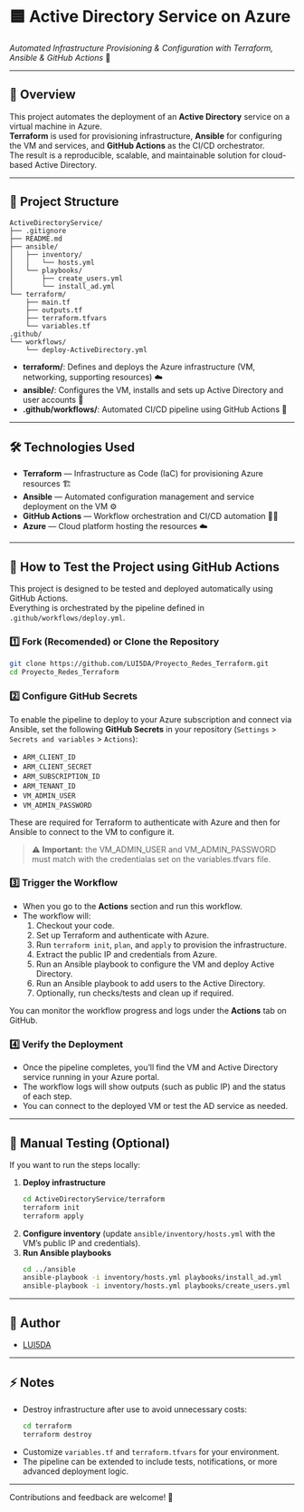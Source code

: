 # 🟦 Active Directory Service on Azure  
*Automated Infrastructure Provisioning & Configuration with Terraform, Ansible & GitHub Actions* 🚀

---

## 🌟 Overview

This project automates the deployment of an **Active Directory** service on a virtual machine in Azure.  
**Terraform** is used for provisioning infrastructure, **Ansible** for configuring the VM and services, and **GitHub Actions** as the CI/CD orchestrator.  
The result is a reproducible, scalable, and maintainable solution for cloud-based Active Directory.

---

## 📁 Project Structure

```
ActiveDirectoryService/
├── .gitignore
├── README.md
├── ansible/
│   ├── inventory/
│   │   └── hosts.yml
│   └── playbooks/
│       ├── create_users.yml
│       └── install_ad.yml
└── terraform/
    ├── main.tf
    ├── outputs.tf
    ├── terraform.tfvars
    └── variables.tf
.github/
└── workflows/
    └── deploy-ActiveDirectory.yml
```

- **terraform/**: Defines and deploys the Azure infrastructure (VM, networking, supporting resources) ☁️
- **ansible/**: Configures the VM, installs and sets up Active Directory and user accounts 🤖
- **.github/workflows/**: Automated CI/CD pipeline using GitHub Actions 🔄

---

## 🛠️ Technologies Used

- **Terraform** — Infrastructure as Code (IaC) for provisioning Azure resources 🏗️
- **Ansible** — Automated configuration management and service deployment on the VM ⚙️
- **GitHub Actions** — Workflow orchestration and CI/CD automation 🏃‍♂️
- **Azure** — Cloud platform hosting the resources ☁️
---

## 🚦 How to Test the Project using GitHub Actions

This project is designed to be tested and deployed automatically using GitHub Actions.  
Everything is orchestrated by the pipeline defined in `.github/workflows/deploy.yml`.

### 1️⃣ Fork (Recomended) or Clone the Repository

```bash
git clone https://github.com/LUI5DA/Proyecto_Redes_Terraform.git
cd Proyecto_Redes_Terraform
```

### 2️⃣ Configure GitHub Secrets

To enable the pipeline to deploy to your Azure subscription and connect via Ansible, set the following **GitHub Secrets** in your repository (`Settings` > `Secrets and variables` > `Actions`):

- `ARM_CLIENT_ID`
- `ARM_CLIENT_SECRET`
- `ARM_SUBSCRIPTION_ID`
- `ARM_TENANT_ID`
- `VM_ADMIN_USER`
- `VM_ADMIN_PASSWORD`

These are required for Terraform to authenticate with Azure and then for Ansible to connect to the VM to configure it.
> ⚠️ **Important:** the VM_ADMIN_USER and VM_ADMIN_PASSWORD must match with the credentialas set on the variables.tfvars file.

### 3️⃣ Trigger the Workflow

- When you go to the **Actions** section and run this workflow.
- The workflow will:
  1. Checkout your code.
  2. Set up Terraform and authenticate with Azure.
  3. Run `terraform init`, `plan`, and `apply` to provision the infrastructure.
  4. Extract the public IP and credentials from Azure.
  5. Run an Ansible playbook to configure the VM and deploy Active Directory.
  6. Run an Ansible playbook to add users to the Active Directory.
  7. Optionally, run checks/tests and clean up if required.

You can monitor the workflow progress and logs under the **Actions** tab on GitHub.

### 4️⃣ Verify the Deployment

- Once the pipeline completes, you’ll find the VM and Active Directory service running in your Azure portal.
- The workflow logs will show outputs (such as public IP) and the status of each step.
- You can connect to the deployed VM or test the AD service as needed.

---

## 📝 Manual Testing (Optional)

If you want to run the steps locally:

1. **Deploy infrastructure**  
   ```bash
   cd ActiveDirectoryService/terraform
   terraform init
   terraform apply
   ```
2. **Configure inventory** (update `ansible/inventory/hosts.yml` with the VM’s public IP and credentials).
3. **Run Ansible playbooks**
   ```bash
   cd ../ansible
   ansible-playbook -i inventory/hosts.yml playbooks/install_ad.yml
   ansible-playbook -i inventory/hosts.yml playbooks/create_users.yml
   ```
---

## 👤 Author

- [LUI5DA](https://github.com/LUI5DA)

---

## ⚡ Notes

- Destroy infrastructure after use to avoid unnecessary costs:
  ```bash
  cd terraform
  terraform destroy
  ```
- Customize `variables.tf` and `terraform.tfvars` for your environment.
- The pipeline can be extended to include tests, notifications, or more advanced deployment logic.

---

Contributions and feedback are welcome! 🌟
